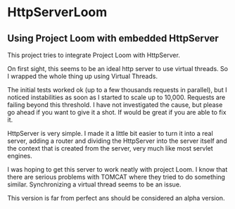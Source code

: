 # HttpServerLoom
## Using Project Loom with embedded HttpServer
This project tries to integrate Project Loom with HttpServer.

On first sight, this seems to be an ideal http server to use virtual threads. So I wrapped the whole thing up using Virtual Threads.

The initial tests worked ok (up to a few thousands requests in parallel), but I noticed instabilities as soon as I started to scale up to 10,000.
Requests are failing beyond this threshold. I have not investigated the cause, but please go ahead if you want to give it a shot. If would be great if you are able to fix it. 

HttpServer is very simple. I made it a little bit easier to turn it into a real server, adding a router and dividing the HttpServer into the server itself and 
the context that is created from the server, very much like most servlet engines.

I was hoping to get this server to work neatly with project Loom. I know that there are serious problems with TOMCAT where they tried to do something similar.
Synchronizing a virtual thread seems to be an issue.

This version is far from perfect ans should be considered an alpha version.
